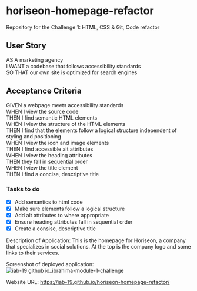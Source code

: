# horiseon-homepage-refactor
Repository for the Challenge 1: HTML, CSS & Git, Code refactor



## User Story
AS A marketing agency  
I WANT a codebase that follows accessibility standards  
SO THAT our own site is optimized for search engines  

## Acceptance Criteria
GIVEN a webpage meets accessibility standards  
WHEN I view the source code  
THEN I find semantic HTML elements  
WHEN I view the structure of the HTML elements  
THEN I find that the elements follow a logical structure independent of styling and positioning  
WHEN I view the icon and image elements  
THEN I find accessible alt attributes  
WHEN I view the heading attributes  
THEN they fall in sequential order  
WHEN I view the title element  
THEN I find a concise, descriptive title  
### Tasks to do
- [x] Add semantics to html code
- [x] Make sure elements follow a logical structure
- [x] Add alt attributes to where appropriate
- [x] Ensure heading attributes fall in sequential order
- [x] Create a consise, descriptive title

Description of Application: This is the homepage for Horiseon, a company that specializes in social solutions. At the top is the company logo
and some links to their services.  

Screenshot of deployed application: ![iab-19 github io_ibrahima-module-1-challenge](https://github.com/iab-19/horiseon-homepage-refactor/assets/132946236/8316a9bb-e74a-4788-aca5-8bb2f1d12909)


 Website URL: https://iab-19.github.io/horiseon-homepage-refactor/
